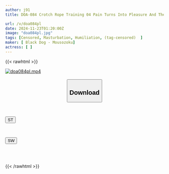 ```yaml
---
author: j91
title: DOA-084 Crotch Rope Training 04 Pain Turns Into Pleasure And They Move Their Hips On Their Own! 8 People With Shame Digging Into Their Cracks

url: /v/doa084pl
date: 2024-11-23T01:20:00Z
image: "doa084pl.jpg"
tags: [Censored, Masturbation, Humiliation, (tag-censored)	]
maker: [ Black Dog - Mousozoku]
actress: [ ]
---
```



{{< rawhtml >}}

<div class="video" data-videoid="YqreWYJr6gCvJze">
    <a href="javascript:;">
        <img src="/v/doa084pl/doa084pl.jpg" width="WIDTH" height="HEIGHT" alt="doa084pl.mp4" loading="lazy">
    </a>
</div>

<script type="text/javascript" src="https://j91.asia/asset/on-demand-st.js"></script>

<br>
  <link rel="stylesheet" href="https://j91.asia/asset/bs5.css">
  
  <center>
  <button class="btn btn-primary" type="button" data-bs-toggle="collapse" data-bs-target=".multi-collapse" aria-expanded="false" aria-controls="multiCollapseExample1 multiCollapseExample2"><h2>Download</h2></button></center>
</p>
<div class="row">
  <div class="col">
    <div class="collapse multi-collapse" id="multiCollapseExample1">
      <div class="card card-body">
	      	      <br>
<div class="buttons">  
<p><a href="/v/doa084pl/st.html" target="_blank"><button class="btn-hover color-3"><i class="fa fa-download"></i> ST</button></a></p></div>
    </div>
  </div>
</div>
  <div class="col">
    <div class="collapse multi-collapse" id="multiCollapseExample2">
      <div class="card card-body">
	      <br>
<div class="buttons">
<p><a href="/v/doa084pl/sw.html" target="_blank"><button class="btn-hover color-2"><i class="fa fa-download"></i> SW</button></a></p></div>
<br><br>
      </div>
    </div>
  </div>
</div>

{{< /rawhtml >}}